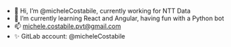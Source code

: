 - 👋 Hi, I’m @micheleCostabile, currently working for NTT Data
- 🌱 I’m currently learning React and Angular, having fun with a Python bot
- 📫 michele.costabile.pvt@gmail.com
- ✨ GitLab account: @micheleCostabile
<!---
micheleCostabile/micheleCostabile is a ✨ special ✨ repository because its `README.md` (this file) appears on your GitHub profile.
You can click the Preview link to take a look at your changes.
--->

